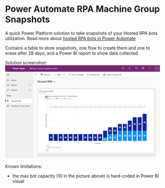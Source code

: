 # Power Automate RPA Machine Group Snapshots

A quick Power Platform solution to take snapshots of your Hosted RPA bots utilization.
Read more about [hosted RPA bots in Power Automate](https://learn.microsoft.com/en-us/power-automate/desktop-flows/hosted-machine-groups)

Contains a table to store snapshots, one flow to create them and one to erase after 28 days, and a Power BI report to show data collected.

Solution screenshot:
![Sample screenshot](Screenshot_20230118_042701.png)

Known limitations: 
* the max bot capacity (10 in the picture above) is hard-coded in Power BI visual
